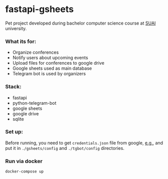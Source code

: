 # fastapi-gsheets
Pet project developed during bachelor computer science course at [SUAI](https://guap.ru/en/) university.  

### What its for: 
- Organize conferences
- Notify users about upcoming events
- Upload files for conferences to google drive
- Google sheets used as main database
- Telegram bot is used by organizers

### Stack:
- fastapi
- python-telegram-bot
- google sheets
- google drive
- sqlite

### Set up:
Before running, you need to get `credentials.json` file from google, [e.g.](https://developers.google.com/workspace/guides/create-credentials), and put it in `./gsheets/config` and `./tgbot/config` directories.

### Run via docker
```sh
docker-compose up
```
